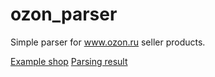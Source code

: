 # ozon_parser
Simple parser for www.ozon.ru seller products.

[Example shop](https://www.ozon.ru/seller/skyfors-301871/products/?miniapp=seller_301871)
[Parsing result](https://docs.google.com/spreadsheets/d/1_8CYhuQvkCVMJcBSD9EbkpNYPEr1VTdiOwSc2S45KdY/edit#gid=0)
